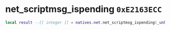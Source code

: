 # net_scriptmsg_ispending `0xE2163ECC`

```lua
local result --[[ integer ]] = natives.net.net_scriptmsg_ispending(_unk0 --[[ integer ]], _unk1 --[[ integer ]])
```